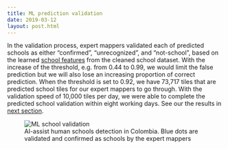 ```yaml
---
title: ML prediction validation
date: 2019-03-12
layout: post.html
---
```


In the validation process, expert mappers validated each of predicted schools as either “confirmed”, “unrecognized”, and “not-school”, based on the learned [school features](/methodology/school-data-cleaning/) from the cleaned school dataset. With the increase of the threshold, e.g. from 0.44 to 0.99, we would limit the false prediction but we will also lose an increasing proportion of correct prediction. When the threshold is set to 0.92, we have 73,717 tiles that are predicted school tiles for our expert mappers to go through. With the validation speed of 10,000 tiles per day, we were able to complete the predicted school validation within eight working days. See our the results in [next section](/results-and-discussion/ai-assisted-school-detection-and-discussion/).

<figure class="align-center">
	<img src="/assets/graphics/content/methodology/m20.gif" alt="ML school validation"/>
	<figcaption> AI-assist human schools detection in Colombia. Blue dots are validated and confirmed as schools by the expert mappers</figcaption>
</figure>
